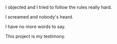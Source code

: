 I objected and I tried to follow the rules really hard.

I screamed and nobody's heard.

I have no more words to say.

This project is my testimony.
